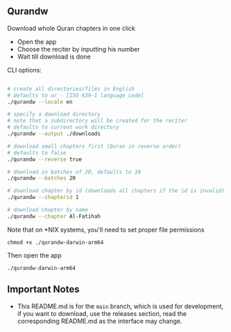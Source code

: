 ## Qurandw

Download whole Quran chapters in one click

- Open the app
- Choose the reciter by inputting his number
- Wait till download is done

CLI options:

```bash

# create all directories/files in English
# defaults to ar - [ISO 639-1 language code]
./qurandw --locale en 

# specify a download directory
# note that a subdirectory will be created for the reciter
# defaults to current work directory
./qurandw --output ./downloads 

# download small chapters first (Quran in reverse order)
# defaults to false
./qurandw --reverse true

# download in batches of 20, defaults to 10
./qurandw --batches 20

# download chapter by id (downloads all chapters if the id is invalid)
./qurandw --chapterid 1

# download chapter by name
./qurandw --chapter Al-Fatihah

```

Note that on *NIX systems, you'll need to set proper file permissions

```shell
chmod +x ./qurandw-darwin-arm64
```

Then open the app

```shell
./qurandw-darwin-arm64
```

## Important Notes

- This README.md is for the `main` branch, which is used for development, if you want to download, use the releases section, read the corresponding README.md as the interface may change.

